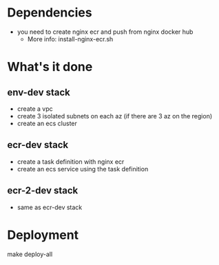 # Dependencies

* you need to create nginx ecr and push from nginx docker hub
   * More info: install-nginx-ecr.sh

# What's it done

## env-dev stack

* create a vpc
* create 3 isolated subnets on each az (if there are 3 az on the region)
* create an ecs cluster

## ecr-dev stack

* create a task definition with nginx ecr
* create an ecs service using the task definition

## ecr-2-dev stack

* same as ecr-dev stack

# Deployment

make deploy-all


